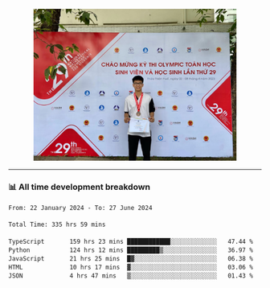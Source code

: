 <p align="center"><img src="asset/header.jpg" width="80%"/></p>

---
<!-- 
<details>
  <summary>📃 My Resume</summary>

### Education

- 📖 **Information Technology**\
📆 10/2021 - present\
📍 **Thang Long University** - Hoang Mai, Hanoi, Vietnam -->

<!-- ### Experience
- 👨‍💻 **Full Stack Web Intern**\
📆 09/2022 - 12/2023\
📍 **TECH 5S** -  Luu Huu Phuong, Phuong My Dinh I, Nam Tu Liem, Hanoi.


- 👨‍💻 **Full Stack Web Fresher**\
📆 1/2022 - 05/2023\
📍 **TECH 5S** -  Luu Huu Phuong, Phuong My Dinh I, Nam Tu Liem, Hanoi.

- 👨‍💻 **Frontend Web Fresher**\
📆 11/2023 - present\
📍 **White Neuron** -  Mau Luong, Ha Dong, Hanoi, Vietnam
</details> -->

### 📊 All time development breakdown

<!--START_SECTION:waka-->

```txt
From: 22 January 2024 - To: 27 June 2024

Total Time: 335 hrs 59 mins

TypeScript       159 hrs 23 mins ████████████░░░░░░░░░░░░░   47.44 %
Python           124 hrs 12 mins █████████▒░░░░░░░░░░░░░░░   36.97 %
JavaScript       21 hrs 25 mins  █▓░░░░░░░░░░░░░░░░░░░░░░░   06.38 %
HTML             10 hrs 17 mins  ▓░░░░░░░░░░░░░░░░░░░░░░░░   03.06 %
JSON             4 hrs 47 mins   ▒░░░░░░░░░░░░░░░░░░░░░░░░   01.43 %
```

<!--END_SECTION:waka-->
